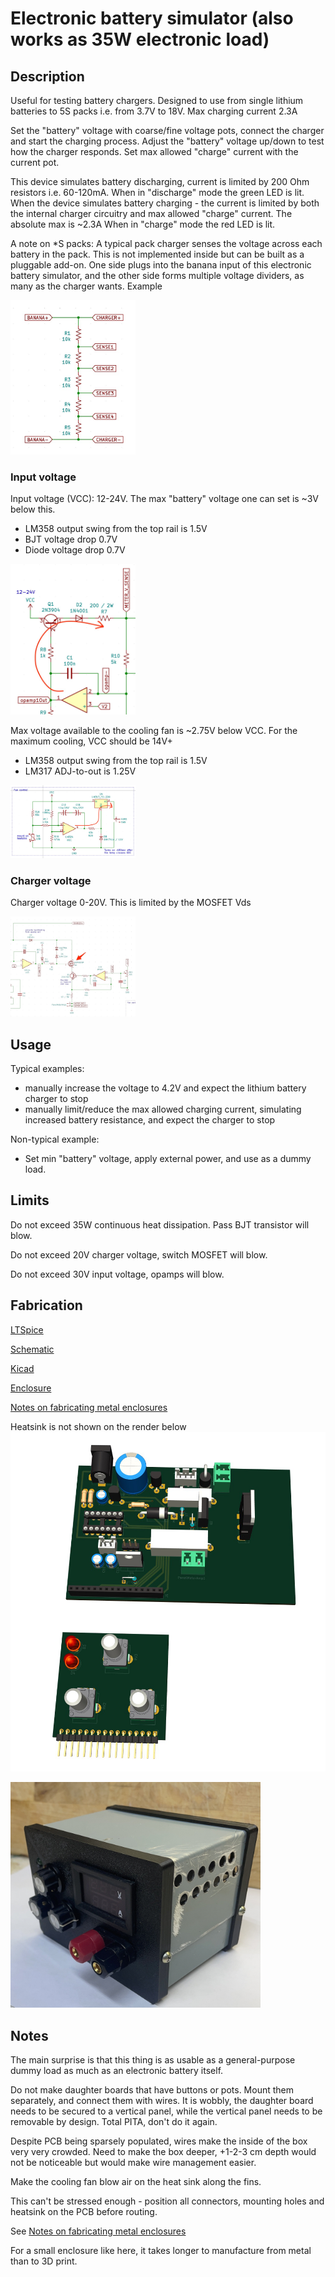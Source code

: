 # Electronic battery simulator (also works as 35W electronic load)

## Description

Useful for testing battery chargers. 
Designed to use from single lithium batteries to 5S packs i.e. from 3.7V to 18V. Max charging current 2.3A 

Set the "battery" voltage with coarse/fine voltage pots, connect the charger and start the charging process. 
Adjust the "battery" voltage up/down to test how the charger responds. Set max allowed "charge" current with the current pot.

This device simulates battery discharging, current is limited by 200 Ohm resistors i.e. 60-120mA. When in "discharge" mode the
green LED is lit.
When the device simulates battery charging - the current is limited by both the internal charger circuitry and max allowed "charge" current. 
The absolute max is ~2.3A When in "charge" mode the red LED is lit.

A note on *S packs:
A typical pack charger senses the voltage across each battery in the pack. This is not implemented inside
but can be built as a pluggable add-on. One side plugs into the banana input of this electronic battery simulator, and the other side forms multiple voltage dividers, as many as the charger wants. Example

<img src="img/multi-s-battery.png" width="200"/>


### Input voltage
Input voltage (VCC): 12-24V. The max "battery" voltage one can set is ~3V below this. 

* LM358 output swing from the top rail is 1.5V
* BJT voltage drop 0.7V
* Diode voltage drop 0.7V


<img src="img/voltage-drop.png" width="200"/>


Max voltage available to the cooling fan is ~2.75V below VCC. For the maximum cooling, VCC should be 14V+

* LM358 output swing from the top rail is 1.5V
* LM317 ADJ-to-out is 1.25V

<img src="img/fan.png" width="200"/>

### Charger voltage
Charger voltage 0-20V. This is limited by the MOSFET Vds

<img src="img/mosfet.png" width="200"/>

## Usage

Typical examples:

* manually increase the voltage to 4.2V and expect the lithium battery charger to stop
* manually limit/reduce the max allowed charging current, simulating increased battery resistance, and expect the charger to stop

Non-typical example:

* Set min "battery" voltage, apply external power, and use as a dummy load.


## Limits

Do not exceed 35W continuous heat dissipation. Pass BJT transistor will blow.

Do not exceed 20V charger voltage, switch MOSFET will blow.

Do not exceed 30V input voltage, opamps will blow.

## Fabrication

[LTSpice](ltspice)

[Schematic](schematic.pdf)

[Kicad](kicad)

[Enclosure](fusion360)


[Notes on fabricating metal enclosures](Metal%20enclosure%20project%20box.md)

Heatsink is not shown on the render below
![](img/3d.png)


<img src="img/result.jpg" width="400"/>

## Notes

The main surprise is that this thing is as usable as a general-purpose dummy load as much as an electronic battery itself.

Do not make daughter boards that have buttons or pots. Mount them separately, and connect them with wires. It is wobbly, the daughter board needs to be secured to a vertical panel, while the vertical panel needs to be removable by design. Total PITA, don't do it again.

Despite PCB being sparsely populated, wires make the inside of the box very very crowded. Need to make the box deeper, +1-2-3 cm depth would not be noticeable but would make wire management easier.

Make the cooling fan blow air on the heat sink along the fins.

This can't be stressed enough - position all connectors, mounting holes and heatsink on the PCB before routing.

See [Notes on fabricating metal enclosures](Metal%20enclosure%20project%20box.md)

For a small enclosure like here, it takes longer to manufacture from metal than to 3D print.
